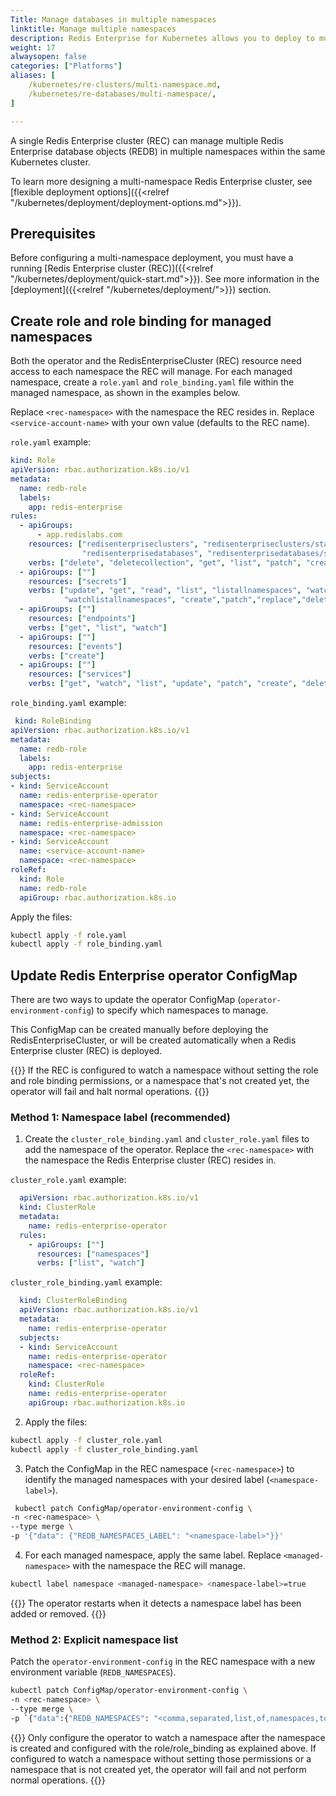 ```yaml
---
Title: Manage databases in multiple namespaces
linktitle: Manage multiple namespaces
description: Redis Enterprise for Kubernetes allows you to deploy to multiple namespaces within your Kubernetes cluster. This article shows you how to configure your Redis Enterprise cluster to connect to databases in multiple namespaces
weight: 17
alwaysopen: false
categories: ["Platforms"]
aliases: [
    /kubernetes/re-clusters/multi-namespace.md,
    /kubernetes/re-databases/multi-namespace/,
]

---
```


A single Redis Enterprise cluster (REC) can manage multiple Redis Enterprise database objects (REDB) in multiple namespaces within the same Kubernetes cluster.

To learn more designing a multi-namespace Redis Enterprise cluster, see [flexible deployment options]({{<relref "/kubernetes/deployment/deployment-options.md">}}).

## Prerequisites

Before configuring a multi-namespace deployment, you must have a running [Redis Enterprise cluster (REC)]({{<relref "/kubernetes/deployment/quick-start.md">}}). See more information in the [deployment]({{<relref "/kubernetes/deployment/">}}) section. 

## Create role and role binding for managed namespaces

Both the operator and the RedisEnterpriseCluster (REC) resource need access to each namespace the REC will manage. For each managed namespace, create a `role.yaml` and `role_binding.yaml` file within the managed namespace, as shown in the examples below.

Replace `<rec-namespace>` with the namespace the REC resides in.
Replace `<service-account-name>` with your own value (defaults to the REC name).

`role.yaml` example: 

```yaml
kind: Role
apiVersion: rbac.authorization.k8s.io/v1
metadata:
  name: redb-role
  labels:
    app: redis-enterprise
rules:
  - apiGroups:
      - app.redislabs.com
    resources: ["redisenterpriseclusters", "redisenterpriseclusters/status", "redisenterpriseclusters/finalizers",
                "redisenterprisedatabases", "redisenterprisedatabases/status", "redisenterprisedatabases/finalizers"]
    verbs: ["delete", "deletecollection", "get", "list", "patch", "create", "update", "watch"]
  - apiGroups: [""]
    resources: ["secrets"]
    verbs: ["update", "get", "read", "list", "listallnamespaces", "watch", "watchlist",
            "watchlistallnamespaces", "create","patch","replace","delete","deletecollection"]
  - apiGroups: [""]
    resources: ["endpoints"]
    verbs: ["get", "list", "watch"]
  - apiGroups: [""]
    resources: ["events"]
    verbs: ["create"]
  - apiGroups: [""]
    resources: ["services"]
    verbs: ["get", "watch", "list", "update", "patch", "create", "delete"]
```

`role_binding.yaml` example:

```yaml
 kind: RoleBinding
apiVersion: rbac.authorization.k8s.io/v1
metadata:
  name: redb-role
  labels:
    app: redis-enterprise
subjects:
- kind: ServiceAccount
  name: redis-enterprise-operator
  namespace: <rec-namespace>
- kind: ServiceAccount
  name: redis-enterprise-admission
  namespace: <rec-namespace>
- kind: ServiceAccount
  name: <service-account-name>
  namespace: <rec-namespace>
roleRef:
  kind: Role
  name: redb-role
  apiGroup: rbac.authorization.k8s.io
```

Apply the files:

```sh
kubectl apply -f role.yaml
kubectl apply -f role_binding.yaml
```

## Update Redis Enterprise operator ConfigMap

There are two ways to update the operator ConfigMap (`operator-environment-config`) to specify which namespaces to manage.

This ConfigMap can be created manually before deploying the RedisEnterpriseCluster, or will be created automatically when a Redis Enterprise cluster (REC) is deployed.

{{<note>}}
If the REC is configured to watch a namespace without setting the role and role binding permissions, or a namespace that's not created yet, the operator will fail and halt normal operations.
{{</note>}}

### Method 1: Namespace label (recommended)

1. Create the `cluster_role_binding.yaml` and `cluster_role.yaml` files to add the namespace of the operator. Replace the `<rec-namespace>` with the namespace the Redis Enterprise cluster (REC) resides in.

  `cluster_role.yaml` example:

  ```yaml
    apiVersion: rbac.authorization.k8s.io/v1
    kind: ClusterRole
    metadata:
      name: redis-enterprise-operator
    rules:
      - apiGroups: [""]
        resources: ["namespaces"]
        verbs: ["list", "watch"]
  ```

  `cluster_role_binding.yaml` example: 

  ```yaml
    kind: ClusterRoleBinding
    apiVersion: rbac.authorization.k8s.io/v1
    metadata:
      name: redis-enterprise-operator
    subjects:
    - kind: ServiceAccount
      name: redis-enterprise-operator
      namespace: <rec-namespace>
    roleRef:
      kind: ClusterRole
      name: redis-enterprise-operator
      apiGroup: rbac.authorization.k8s.io
  ```

2. Apply the files:

  ```sh
  kubectl apply -f cluster_role.yaml
  kubectl apply -f cluster_role_binding.yaml 
  ```

3. Patch the ConfigMap in the REC namespace (`<rec-namespace>`) to identify the managed namespaces with your desired label (`<namespace-label>`).

  ```sh
   kubectl patch ConfigMap/operator-environment-config \
  -n <rec-namespace> \
  --type merge \
  -p '{"data": {"REDB_NAMESPACES_LABEL": "<namespace-label>"}}'
  ```

4. For each managed namespace, apply the same label. Replace `<managed-namespace>` with the namespace the REC will manage.


  ```sh
  kubectl label namespace <managed-namespace> <namespace-label>=true
  ```

{{<note>}}
The operator restarts when it detects a namespace label has been added or removed.
{{</note>}}

### Method 2: Explicit namespace list

Patch the `operator-environment-config` in the REC namespace with a new environment variable (`REDB_NAMESPACES`).

```sh
kubectl patch ConfigMap/operator-environment-config \ 
-n <rec-namespace> \
--type merge \
-p `{"data":{"REDB_NAMESPACES": "<comma,separated,list,of,namespaces,to,watch"}}`
```

{{<warning>}}
Only configure the operator to watch a namespace after the namespace is created and configured with the role/role_binding as explained above. If configured to watch a namespace without setting those permissions or a namespace that is not created yet, the operator will fail and not perform normal operations.
{{</warning>}}
